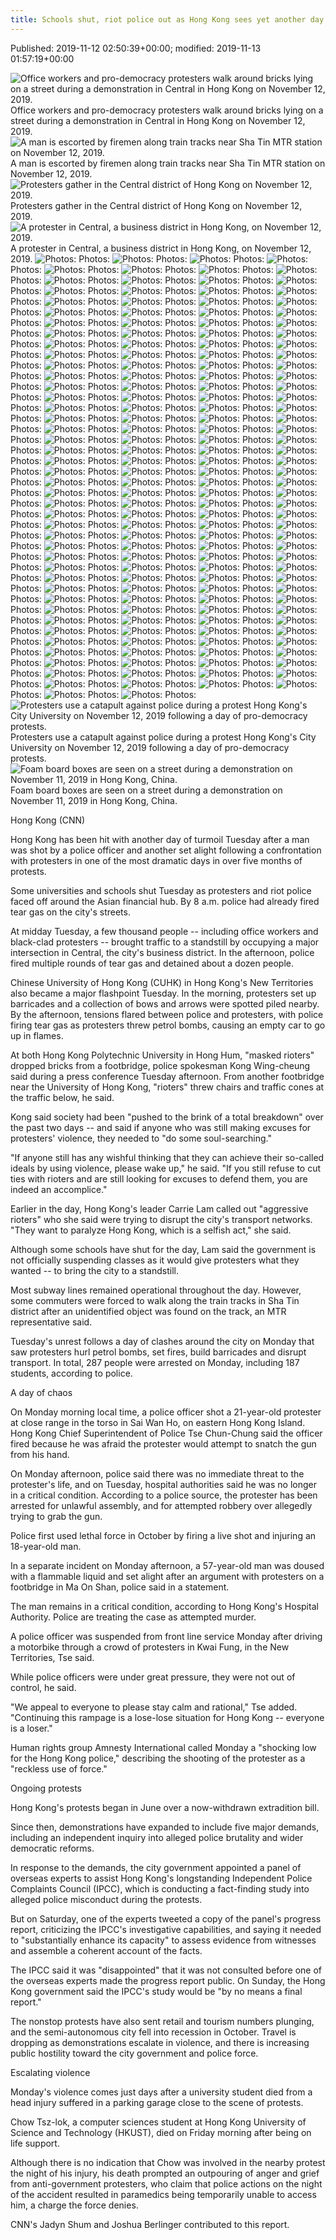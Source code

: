 ```yaml
---
title: Schools shut, riot police out as Hong Kong sees yet another day of unrest
---
```


Published: 2019-11-12 02:50:39+00:00; modified: 2019-11-13 01:57:19+00:00

![Office workers and pro-democracy protesters walk around bricks lying on a street during a demonstration in Central in Hong Kong on November 12, 2019.](../_img_cnn/191112161538-hong-kong-protests-central.jpg)
Office workers and pro-democracy protesters walk around bricks lying on a street during a demonstration in Central in Hong Kong on November 12, 2019.
![A man is escorted by firemen along train tracks near Sha Tin MTR station on November 12, 2019. ](../_img_cnn/191112114933-hong-kong-sha-tin.jpg)
A man is escorted by firemen along train tracks near Sha Tin MTR station on November 12, 2019. 
![Protesters gather in the Central district of Hong Kong on November 12, 2019. ](../_img_cnn/191112143647-hong-kong-protest-central.jpeg)
Protesters gather in the Central district of Hong Kong on November 12, 2019. 
![A protester in Central, a business district in Hong Kong, on November 12, 2019.](../_img_cnn/191112125343-hong-kong-protester.jpeg)
A protester in Central, a business district in Hong Kong, on November 12, 2019.
![ Photos:](../_img_cnn/191120064437-01-hong-kong-protests-1120.jpg)
 Photos:
![ Photos:](../_img_cnn/191120030414-03-hong-kong-unrest-1119.jpg)
 Photos:
![ Photos:](../_img_cnn/191120030205-02-hong-kong-unrest-1119.jpg)
 Photos:
![ Photos:](../_img_cnn/191120025931-01-hong-kong-unrest-1119.jpg)
 Photos:
![ Photos:](../_img_cnn/191118214951-18-hong-kong-1118.jpg)
 Photos:
![ Photos:](../_img_cnn/191118212319-16-hong-kong-1118.jpg)
 Photos:
![ Photos:](../_img_cnn/191118085818-06-hong-kong-unrest-1118.jpg)
 Photos:
![ Photos:](../_img_cnn/191118090159-08-hong-kong-unrest-1118.jpg)
 Photos:
![ Photos:](../_img_cnn/191118090329-10-hong-kong-unrest-1118.jpg)
 Photos:
![ Photos:](../_img_cnn/191118213639-17-hong-kong-1118.jpg)
 Photos:
![ Photos:](../_img_cnn/191118090238-09-hong-kong-unrest-1118.jpg)
 Photos:
![ Photos:](../_img_cnn/191118090426-11-hong-kong-unrest-1118.jpg)
 Photos:
![ Photos:](../_img_cnn/191117212805-02-hong-kong-unrest-1118.jpg)
 Photos:
![ Photos:](../_img_cnn/191117212527-01-hong-kong-unrest-1118.jpg)
 Photos:
![ Photos:](../_img_cnn/191117065319-bpt107-hong-kopng-protests-111719.jpg)
 Photos:
![ Photos:](../_img_cnn/191117064926-bpt106-hong-kong-protests-111719.jpg)
 Photos:
![ Photos:](../_img_cnn/191117063312-bpt104-hong-kong-protests-110919.jpg)
 Photos:
![ Photos:](../_img_cnn/191117061844-bpt101-hong-kong-protests-111719.jpg)
 Photos:
![ Photos:](../_img_cnn/191117062918-bpt103-hong-kong-protests-111719.jpg)
 Photos:
![ Photos:](../_img_cnn/191116075207-01-hong-kong-unrest-1116.jpg)
 Photos:
![ Photos:](../_img_cnn/191114115551-06-hong-kong-unrest-1114-restricted.jpg)
 Photos:
![ Photos:](../_img_cnn/191114103713-05-hong-kong-unrest-1114.jpg)
 Photos:
![ Photos:](../_img_cnn/191114103553-04-hong-kong-unrest-1114.jpg)
 Photos:
![ Photos:](../_img_cnn/191113154402-hong-kong-protest-flaming-arrow-1113.jpeg)
 Photos:
![ Photos:](../_img_cnn/191114120326-15-hong-kong-unrest-1113.jpg)
 Photos:
![ Photos:](../_img_cnn/191112212824-02-hong-kong-protests-1112.jpg)
 Photos:
![ Photos:](../_img_cnn/191113100657-13-hong-kong-unrest-1112.jpg)
 Photos:
![ Photos:](../_img_cnn/191112072333-05-hong-kong-unrest-1112.jpg)
 Photos:
![ Photos:](../_img_cnn/191112072518-07-hong-kong-unrest-1112.jpg)
 Photos:
![ Photos:](../_img_cnn/191111033832-03-hong-kong-unrest-1111.jpg)
 Photos:
![ Photos:](../_img_cnn/191111033640-01-hong-kong-unrest-1111.jpg)
 Photos:
![ Photos:](../_img_cnn/191111033600-04-hong-kong-unrest-1110.jpg)
 Photos:
![ Photos:](../_img_cnn/191111033410-02-hong-kong-unrest-1110.jpg)
 Photos:
![ Photos:](../_img_cnn/191108122916-04-hong-kong-protests-1108.jpg)
 Photos:
![ Photos:](../_img_cnn/191108032902-02-hong-kong-protests-1108.jpg)
 Photos:
![ Photos:](../_img_cnn/191108122725-02-hong-kong-protest-1107.jpg)
 Photos:
![ Photos:](../_img_cnn/191103221557-01-hong-kong-protests-1102.jpg)
 Photos:
![ Photos:](../_img_cnn/191103223042-02-hong-kong-protests-1102.jpg)
 Photos:
![ Photos:](../_img_cnn/191103223125-03-hong-kong-protests-1102.jpg)
 Photos:
![ Photos:](../_img_cnn/191031223455-04-hong-kong-halloween-1031.jpg)
 Photos:
![ Photos:](../_img_cnn/191031223239-01-hong-kong-halloween-1031.jpg)
 Photos:
![ Photos:](../_img_cnn/191029043840-01-hong-kong-unrest-1029.jpg)
 Photos:
![ Photos:](../_img_cnn/191029012833-05-hong-kong-unrest-1027.jpg)
 Photos:
![ Photos:](../_img_cnn/191029011550-03-hong-kong-unrest-1026.jpg)
 Photos:
![ Photos:](../_img_cnn/191029011830-01-hong-kong-unrest-1027-restricted.jpg)
 Photos:
![ Photos:](../_img_cnn/191029012106-02-hong-kong-unrest-1017-restricted.jpg)
 Photos:
![ Photos:](../_img_cnn/191029012449-01-hong-kong-unrest-1025.jpg)
 Photos:
![ Photos:](../_img_cnn/191020143308-01-hong-kong-protests-1020.jpg)
 Photos:
![ Photos:](../_img_cnn/191020143359-02-hong-kong-protests-1020.jpg)
 Photos:
![ Photos:](../_img_cnn/191020143618-06-hong-kong-protests-1020.jpg)
 Photos:
![ Photos:](../_img_cnn/191016234138-02-hong-kong-carrie-lam-1016.jpg)
 Photos:
![ Photos:](../_img_cnn/191016234331-02-hong-kong-protests-1015.jpg)
 Photos:
![ Photos:](../_img_cnn/191014112703-05-hong-kong-unrest-1013-restricted.jpg)
 Photos:
![ Photos:](../_img_cnn/191014112824-01-hong-kong-unrest-1014.jpg)
 Photos:
![ Photos:](../_img_cnn/191014112547-04-hong-kong-unrest-1013.jpg)
 Photos:
![ Photos:](../_img_cnn/191014112100-02-hong-kong-unrest-1013.jpg)
 Photos:
![ Photos:](../_img_cnn/191014112434-03-hong-kong-unrest-1013.jpg)
 Photos:
![ Photos:](../_img_cnn/191009231506-01-hong-kong-unrest-1009.jpg)
 Photos:
![ Photos:](../_img_cnn/191007110302-01-hong-kong-unrest-1007.jpg)
 Photos:
![ Photos:](../_img_cnn/191007110808-03-hong-kong-unrest.jpg)
 Photos:
![ Photos:](../_img_cnn/191007110637-02-hong-kong-unrest-1007.jpg)
 Photos:
![ Photos:](../_img_cnn/191006111233-05-hk-protests-1006.jpg)
 Photos:
![ Photos:](../_img_cnn/191006111318-06-hk-protests-1006.jpg)
 Photos:
![ Photos:](../_img_cnn/191006111335-07-hk-protests-1006.jpg)
 Photos:
![ Photos:](../_img_cnn/191006111351-08-hk-protests-1006.jpg)
 Photos:
![ Photos:](../_img_cnn/191005104232-01-hong-kong-protests-1005.jpg)
 Photos:
![ Photos:](../_img_cnn/191005104257-02-hong-kong-protests-1005.jpg)
 Photos:
![ Photos:](../_img_cnn/191005104328-03-hong-kong-protests-1005.jpg)
 Photos:
![ Photos:](../_img_cnn/191005104517-04-hong-kong-protests-1005.jpg)
 Photos:
![ Photos:](../_img_cnn/191005104543-05-hong-kong-protests-1005.jpg)
 Photos:
![ Photos:](../_img_cnn/191005104653-06-hong-kong-protests-1005.jpg)
 Photos:
![ Photos:](../_img_cnn/191005104741-07-hong-kong-protests-1005.jpg)
 Photos:
![ Photos:](../_img_cnn/191005105142-08-hong-kong-protests-1005.jpg)
 Photos:
![ Photos:](../_img_cnn/191005105208-09-hong-kong-protests-1005.jpg)
 Photos:
![ Photos:](../_img_cnn/191004094214-01-hong-kong-1004.jpg)
 Photos:
![ Photos:](../_img_cnn/191004102518-06-hong-kong-unrest-1002.jpg)
 Photos:
![ Photos:](../_img_cnn/191001231742-04-hong-kong-unrest-1002.jpg)
 Photos:
![ Photos:](../_img_cnn/191003153158-08-week-in-photos-1004.jpg)
 Photos:
![ Photos:](../_img_cnn/191001231627-03-hong-kong-unrest-1001.jpg)
 Photos:
![ Photos:](../_img_cnn/191001231456-02-hong-kong-unrest-1001.jpg)
 Photos:
![ Photos:](../_img_cnn/191001231352-01-hong-kong-unrest-1001.jpg)
 Photos:
![ Photos:](../_img_cnn/191001145411-16-hong-kong-protest-1001.jpg)
 Photos:
![ Photos:](../_img_cnn/191001112849-09-hong-kong-protest-1001.jpg)
 Photos:
![ Photos:](../_img_cnn/191001152546-17b-hong-kong-protest-1001.jpg)
 Photos:
![ Photos:](../_img_cnn/191001151937-01-hong-kong-0930.jpg)
 Photos:
![ Photos:](../_img_cnn/190929082947-02-hong-kong-unrest-0928.jpg)
 Photos:
![ Photos:](../_img_cnn/190929145049-04-hong-kong-unrest-0928.jpg)
 Photos:
![ Photos:](../_img_cnn/190923032435-01-hong-kong-unrest-0922.jpg)
 Photos:
![ Photos:](../_img_cnn/190923032522-02-hong-kong-unrest-0922.jpg)
 Photos:
![ Photos:](../_img_cnn/190915134312-01-hong-kong-0915.jpg)
 Photos:
![ Photos:](../_img_cnn/190915134414-02-hong-kong-0915.jpg)
 Photos:
![ Photos:](../_img_cnn/190913115124-01-hong-kong-protests-0913.jpg)
 Photos:
![ Photos:](../_img_cnn/190913115219-02-hong-kong-protests-0913.jpg)
 Photos:
![ Photos:](../_img_cnn/190907080615-01-hong-kong-protest-0906.jpg)
 Photos:
![ Photos:](../_img_cnn/190907080732-03-hong-kong-protest-0906.jpg)
 Photos:
![ Photos:](../_img_cnn/190907080749-04-hong-kong-protest-0906.jpg)
 Photos:
![ Photos:](../_img_cnn/190905015820-01-hong-kong-protests-0905.jpg)
 Photos:
![ Photos:](../_img_cnn/190904123347-02-hong-kong-0904.jpg)
 Photos:
![ Photos:](../_img_cnn/190905015825-03-hong-kong-0904.jpg)
 Photos:
![ Photos:](../_img_cnn/190905015833-04-hong-kong-0903-restricted.jpg)
 Photos:
![ Photos:](../_img_cnn/190902014502-03-hong-kong-protest-0902.jpg)
 Photos:
![ Photos:](../_img_cnn/190902025459-04-hong-kong-protest-0901.jpg)
 Photos:
![ Photos:](../_img_cnn/190901212802-01-hong-kong-protests-0901.jpg)
 Photos:
![ Photos:](../_img_cnn/190831090351-02-hong-kong-protests-0831.jpg)
 Photos:
![ Photos:](../_img_cnn/190831091421-06-hong-kong-protests-0831.jpg)
 Photos:
![ Photos:](../_img_cnn/190831090840-03-hong-kong-protests-0831.jpg)
 Photos:
![ Photos:](../_img_cnn/190831091258-04-hong-kong-protests-0831.jpg)
 Photos:
![ Photos:](../_img_cnn/190831091339-05-hong-kong-protests-0831.jpg)
 Photos:
![ Photos:](../_img_cnn/190831061911-bpt102-hong-kong-protests-08312019.jpg)
 Photos:
![ Photos:](../_img_cnn/190830103932-02-hong-kong-protests-0830.jpg)
 Photos:
![ Photos:](../_img_cnn/190826114224-01-hong-kong-protest-unf-0825.jpg)
 Photos:
![ Photos:](../_img_cnn/190913105813-01-hk-pistol-0825.jpg)
 Photos:
![ Photos:](../_img_cnn/190826114403-03-hong-kong-protest-unf-0825.jpg)
 Photos:
![ Photos:](../_img_cnn/190824084029-02-hong-kong-protests-0824.jpg)
 Photos:
![ Photos:](../_img_cnn/190824084228-04-hong-kong-protests-0824.jpg)
 Photos:
![ Photos:](../_img_cnn/190824084310-05-hong-kong-protests-0824.jpg)
 Photos:
![ Photos:](../_img_cnn/190823075843-02-hong-kong-protests-0823.jpg)
 Photos:
![ Photos:](../_img_cnn/190823121529-07-hong-kong-protests-0823.jpg)
 Photos:
![ Photos:](../_img_cnn/190818074841-02-hk-protests-0818.jpg)
 Photos:
![ Photos:](../_img_cnn/190818075000-03-hk-protests-0818.jpg)
 Photos:
![ Photos:](../_img_cnn/190818075130-06-hk-protests-0818.jpg)
 Photos:
![ Photos:](../_img_cnn/190814153214-08-hong-kong-0814.jpg)
 Photos:
![ Photos:](../_img_cnn/190814153640-09-hong-kong-0814.jpg)
 Photos:
![ Photos:](../_img_cnn/190814102048-17-hong-kong-0813.jpg)
 Photos:
![ Photos:](../_img_cnn/190813170056-12b-hong-kong-0813.jpg)
 Photos:
![ Photos:](../_img_cnn/190813164643-11-hong-kong-0813.jpg)
 Photos:
![ Photos:](../_img_cnn/190813103721-03-hong-kong-0813.jpg)
 Photos:
![ Photos:](../_img_cnn/190813165538-13-hong-kong-0813-restricted.jpg)
 Photos:
![ Photos:](../_img_cnn/190813120638-08-hong-kong-0813.jpg)
 Photos:
![ Photos:](../_img_cnn/190812103840-hong-kong-protest-0811-03.jpg)
 Photos:
![ Photos:](../_img_cnn/190811154444-04b-hong-kong-protest-0811.jpg)
 Photos:
![ Photos:](../_img_cnn/190806133604-10-hong-kong-0805.jpg)
 Photos:
![ Photos:](../_img_cnn/190805102257-01-hong-kong-0805.jpg)
 Photos:
![ Photos:](../_img_cnn/190805102352-02-hong-kong-0805.jpg)
 Photos:
![ Photos:](../_img_cnn/190805102933-05-hong-kong-0805.jpg)
 Photos:
![ Photos:](../_img_cnn/190806132139-01-hong-kong-protest-0804.jpg)
 Photos:
![ Photos:](../_img_cnn/190803081718-02-hong-kong-protests-0803.jpg)
 Photos:
![ Photos:](../_img_cnn/190803081744-03-hong-kong-protests-0803.jpg)
 Photos:
![ Photos:](../_img_cnn/190803081812-04-hong-kong-protests-0803.jpg)
 Photos:
![ Photos:](../_img_cnn/190728082004-09-hong-kong-protests.jpg)
 Photos:
![ Photos:](../_img_cnn/190728081644-06-hong-kong-protests.jpg)
 Photos:
![ Photos:](../_img_cnn/190728083249-12-hong-kong-protests.jpg)
 Photos:
![ Photos:](../_img_cnn/190726090139-01-hong-kong-protest-0726.jpg)
 Photos:
![ Photos:](../_img_cnn/190722133746-11-hong-kong-protest-0721.jpg)
 Photos:
![ Photos:](../_img_cnn/190722115954-01-hong-kong-unrest-0722.jpg)
 Photos:
![ Photos:](../_img_cnn/190722094329-01-hong-kong-protest-0721.jpg)
 Photos:
![ Photos:](../_img_cnn/190722133607-01-hong-kong-protest-0722.jpg)
 Photos:
![ Photos:](../_img_cnn/190713083507-01-hong-kong-protests-0713.jpg)
 Photos:
![ Photos:](../_img_cnn/190701153119-21-hong-kong-protest-0701.jpg)
 Photos:
![ Photos:](../_img_cnn/190701160918-22-hong-kong-protest-0701.jpg)
 Photos:
![ Photos:](../_img_cnn/190701112425-06-hong-kong-protest-0701-restricted.jpg)
 Photos:
![ Photos:](../_img_cnn/190701145804-20-hong-kong-protest-0701.jpg)
 Photos:
![ Photos:](../_img_cnn/190701103220-04-hong-kong-protest-0701-restricted.jpg)
 Photos:
![ Photos:](../_img_cnn/190701122817-09-hong-kong-protest-0701.jpg)
 Photos:
![ Photos:](../_img_cnn/190701123051-11-hong-kong-protest-0701.jpg)
 Photos:
![ Photos:](../_img_cnn/190701122645-07-hong-kong-protest-0701.jpg)
 Photos:
![ Photos:](../_img_cnn/190630214915-0701-hk-rallies-02.jpg)
 Photos:
![ Photos:](../_img_cnn/190617040457-hk-rallies.jpg)
 Photos:
![ Photos:](../_img_cnn/190612140254-25-hong-kong-protests-0612.jpg)
 Photos:
![ Photos:](../_img_cnn/190612125654-21-hong-kong-protests-0612.jpg)
 Photos:
![ Photos:](../_img_cnn/190612000349-0612-hk-protests-10.jpg)
 Photos:
![ Photos:](../_img_cnn/190612120804-20-hong-kong-protests-0612.jpg)
 Photos:
![ Photos:](../_img_cnn/190611131343-24-hong-kong-extradition-0610.jpg)
 Photos:
![ Photos:](../_img_cnn/190609082548-04-hong-kong-extradition-protest.jpg)
 Photos:
![ Photos:](../_img_cnn/190612133511-02-hong-kong-protests-0609.jpg)
 Photos:
![ Photos:](../_img_cnn/190612133312-01-hong-kong-protest-0608.jpg)
 Photos:
![Protesters use a catapult against police during a protest Hong Kong's City University on November 12, 2019 following a day of pro-democracy protests.](../_img_cnn/191112114928-hong-kong-protest-catapult.jpg)
Protesters use a catapult against police during a protest Hong Kong's City University on November 12, 2019 following a day of pro-democracy protests.
![Foam board boxes are seen on a street during a demonstration on November 11, 2019 in Hong Kong, China. ](../_img_cnn/191112083320-hong-kong-november-11.jpg)
Foam board boxes are seen on a street during a demonstration on November 11, 2019 in Hong Kong, China. 

Hong Kong (CNN)

Hong Kong has been hit with another day of turmoil Tuesday after a man was shot by a police officer and another set alight following a confrontation with protesters in one of the most dramatic days in over five months of protests.

Some universities and schools shut Tuesday as protesters and riot police faced off around the Asian financial hub. By 8 a.m. police had already fired tear gas on the city's streets. 

At midday Tuesday, a few thousand people -- including office workers and black-clad protesters -- brought traffic to a standstill by occupying a major intersection in Central, the city's business district. In the afternoon, police fired multiple rounds of tear gas and detained about a dozen people. 

Chinese University of Hong Kong (CUHK) in Hong Kong's New Territories also became a major flashpoint Tuesday. In the morning, protesters set up barricades and a collection of bows and arrows were spotted piled nearby. By the afternoon, tensions flared between police and protesters, with police firing tear gas as protesters threw petrol bombs, causing an empty car to go up in flames. 

At both Hong Kong Polytechnic University in Hong Hum, "masked rioters" dropped bricks from a footbridge, police spokesman Kong Wing-cheung said during a press conference Tuesday afternoon. From another footbridge near the University of Hong Kong, "rioters" threw chairs and traffic cones at the traffic below, he said.

Kong said society had been "pushed to the brink of a total breakdown" over the past two days -- and said if anyone who was still making excuses for protesters' violence, they needed to "do some soul-searching."

"If anyone still has any wishful thinking that they can achieve their so-called ideals by using violence, please wake up," he said. "If you still refuse to cut ties with rioters and are still looking for excuses to defend them, you are indeed an accomplice."

Earlier in the day, Hong Kong's leader Carrie Lam called out "aggressive rioters" who she said were trying to disrupt the city's transport networks. "They want to paralyze Hong Kong, which is a selfish act," she said. 

Although some schools have shut for the day, Lam said the government is not officially suspending classes as it would give protesters what they wanted -- to bring the city to a standstill. 

Most subway lines remained operational throughout the day. However, some commuters were forced to walk along the train tracks in Sha Tin district after an unidentified object was found on the track, an MTR representative said. 

Tuesday's unrest follows a day of clashes around the city on Monday that saw protesters hurl petrol bombs, set fires, build barricades and disrupt transport. In total, 287 people were arrested on Monday, including 187 students, according to police.

A day of chaos

On Monday morning local time, a police officer shot a 21-year-old protester at close range in the torso in Sai Wan Ho, on eastern Hong Kong Island. Hong Kong Chief Superintendent of Police Tse Chun-Chung said the officer fired because he was afraid the protester would attempt to snatch the gun from his hand.

On Monday afternoon, police said there was no immediate threat to the protester's life, and on Tuesday, hospital authorities said he was no longer in a critical condition. According to a police source, the protester has been arrested for unlawful assembly, and for attempted robbery over allegedly trying to grab the gun.

Police first used lethal force in October by firing a live shot and injuring an 18-year-old man.

In a separate incident on Monday afternoon, a 57-year-old man was doused with a flammable liquid and set alight after an argument with protesters on a footbridge in Ma On Shan, police said in a statement. 

The man remains in a critical condition, according to Hong Kong's Hospital Authority. Police are treating the case as attempted murder. 

A police officer was suspended from front line service Monday after driving a motorbike through a crowd of protesters in Kwai Fung, in the New Territories, Tse said.

While police officers were under great pressure, they were not out of control, he said. 

"We appeal to everyone to please stay calm and rational," Tse added. "Continuing this rampage is a lose-lose situation for Hong Kong -- everyone is a loser."

Human rights group Amnesty International called Monday a "shocking low for the Hong Kong police," describing the shooting of the protester as a "reckless use of force."

Ongoing protests

Hong Kong's protests began in June over a now-withdrawn extradition bill.

Since then, demonstrations have expanded to include five major demands, including an independent inquiry into alleged police brutality and wider democratic reforms.

In response to the demands, the city government appointed a panel of overseas experts to assist Hong Kong's longstanding Independent Police Complaints Council (IPCC), which is conducting a fact-finding study into alleged police misconduct during the protests.

But on Saturday, one of the experts tweeted a copy of the panel's progress report, criticizing the IPCC's investigative capabilities, and saying it needed to "substantially enhance its capacity" to assess evidence from witnesses and assemble a coherent account of the facts.

The IPCC said it was "disappointed" that it was not consulted before one of the overseas experts made the progress report public. On Sunday, the Hong Kong government said the IPCC's study would be "by no means a final report."

The nonstop protests have also sent retail and tourism numbers plunging, and the semi-autonomous city fell into recession in October. Travel is dropping as demonstrations escalate in violence, and there is increasing public hostility toward the city government and police force.

Escalating violence

Monday's violence comes just days after a university student died from a head injury suffered in a parking garage close to the scene of protests.

Chow Tsz-lok, a computer sciences student at Hong Kong University of Science and Technology (HKUST), died on Friday morning after being on life support.

Although there is no indication that Chow was involved in the nearby protest the night of his injury, his death prompted an outpouring of anger and grief from anti-government protesters, who claim that police actions on the night of the accident resulted in paramedics being temporarily unable to access him, a charge the force denies. 

CNN's Jadyn Shum and Joshua Berlinger contributed to this report. 